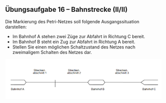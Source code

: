 ## Übungsaufgabe 16 – Bahnstrecke (II/II)

Die Markierung des Petri-Netzes soll folgende
Ausgangssituation darstellen:

- Im Bahnhof A stehen zwei Züge zur Abfahrt in Richtung C bereit.
- Im Bahnhof B steht ein Zug zur Abfahrt in Richtung A bereit.
- Stellen Sie einen möglichen Schaltzustand des Netzes nach
zweimaligem Schalten des Netzes dar.

![anhang](./attachment.png)
